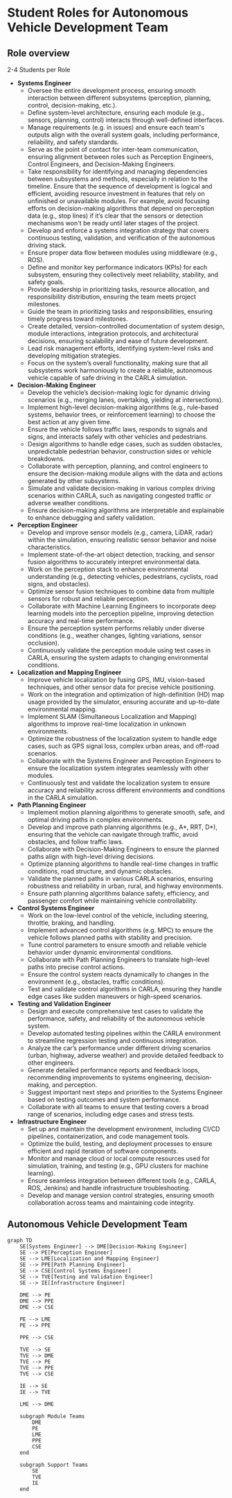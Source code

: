 # Student Roles for Autonomous Vehicle Development Team

## Role overview

2-4 Students per Role

- **Systems Engineer**
  - Oversee the entire development process, ensuring smooth interaction between different subsystems (perception, planning, control, decision-making, etc.).
  - Define system-level architecture, ensuring each module (e.g., sensors, planning, control) interacts through well-defined interfaces.
  - Manage requirements (e.g. in issues) and ensure each team's outputs align with the overall system goals, including performance, reliability, and safety standards.
  - Serve as the point of contact for inter-team communication, ensuring alignment between roles such as Perception Engineers, Control Engineers, and Decision-Making Engineers.
  - Take responsibility for identifying and managing dependencies between subsystems and methods, especially in relation to the timeline. Ensure that the sequence of development is logical and efficient, avoiding resource investment in features that rely on unfinished or unavailable modules. For example, avoid focusing efforts on decision-making algorithms that depend on perception data (e.g., stop lines) if it’s clear that the sensors or detection mechanisms won't be ready until later stages of the project.
  - Develop and enforce a systems integration strategy that covers continuous testing, validation, and verification of the autonomous driving stack.
  - Ensure proper data flow between modules using middleware (e.g., ROS).
  - Define and monitor key performance indicators (KPIs) for each subsystem, ensuring they collectively meet reliability, stability, and safety goals.
  - Provide leadership in prioritizing tasks, resource allocation, and responsibility distribution, ensuring the team meets project milestones.
  - Guide the team in prioritizing tasks and responsibilities, ensuring timely progress toward milestones.
  - Create detailed, version-controlled documentation of system design, module interactions, integration protocols, and architectural decisions, ensuring scalability and ease of future development.
  - Lead risk management efforts, identifying system-level risks and developing mitigation strategies.
  - Focus on the system’s overall functionality, making sure that all subsystems work harmoniously to create a reliable, autonomous vehicle capable of safe driving in the CARLA simulation.
- **Decision-Making Engineer**
  - Develop the vehicle’s decision-making logic for dynamic driving scenarios (e.g., merging lanes, overtaking, yielding at intersections).
  - Implement high-level decision-making algorithms (e.g., rule-based systems, behavior trees, or reinforcement learning) to choose the best action at any given time.
  - Ensure the vehicle follows traffic laws, responds to signals and signs, and interacts safely with other vehicles and pedestrians.
  - Design algorithms to handle edge cases, such as sudden obstacles, unpredictable pedestrian behavior, construction sides or vehicle breakdowns.
  - Collaborate with perception, planning, and control engineers to ensure the decision-making module aligns with the data and actions generated by other subsystems.
  - Simulate and validate decision-making in various complex driving scenarios within CARLA, such as navigating congested traffic or adverse weather conditions.
  - Ensure decision-making algorithms are interpretable and explainable to enhance debugging and safety validation.
- **Perception Engineer**
  - Develop and improve sensor models (e.g., camera, LiDAR, radar) within the simulation, ensuring realistic sensor behavior and noise characteristics.
  - Implement state-of-the-art object detection, tracking, and sensor fusion algorithms to accurately interpret environmental data.
  - Work on the perception stack to enhance environmental understanding (e.g., detecting vehicles, pedestrians, cyclists, road signs, and obstacles).
  - Optimize sensor fusion techniques to combine data from multiple sensors for robust and reliable perception.
  - Collaborate with Machine Learning Engineers to incorporate deep learning models into the perception pipeline, improving detection accuracy and real-time performance.
  - Ensure the perception system performs reliably under diverse conditions (e.g., weather changes, lighting variations, sensor occlusion).
  - Continuously validate the perception module using test cases in CARLA, ensuring the system adapts to changing environmental conditions.
- **Localization and Mapping Engineer**
  - Improve vehicle localization by fusing GPS, IMU, vision-based techniques, and other sensor data for precise vehicle positioning.
  - Work on the integration and optimization of high-definition (HD) map usage provided by the simulator, ensuring accurate and up-to-date environmental mapping.
  - Implement SLAM (Simultaneous Localization and Mapping) algorithms to improve real-time localization in unknown environments.
  - Optimize the robustness of the localization system to handle edge cases, such as GPS signal loss, complex urban areas, and off-road scenarios.
  - Collaborate with the Systems Engineer and Perception Engineers to ensure the localization system integrates seamlessly with other modules.
  - Continuously test and validate the localization system to ensure accuracy and reliability across different environments and conditions in the CARLA simulation.
- **Path Planning Engineer**
  - Implement motion planning algorithms to generate smooth, safe, and optimal driving paths in complex environments.
  - Develop and improve path planning algorithms (e.g., A*, RRT, D*), ensuring that the vehicle can navigate through traffic, avoid obstacles, and follow traffic laws.
  - Collaborate with Decision-Making Engineers to ensure the planned paths align with high-level driving decisions.
  - Optimize planning algorithms to handle real-time changes in traffic conditions, road structure, and dynamic obstacles.
  - Validate the planned paths in various CARLA scenarios, ensuring robustness and reliability in urban, rural, and highway environments.
  - Ensure path planning algorithms balance safety, efficiency, and passenger comfort while maintaining vehicle controllability.
- **Control Systems Engineer**
  - Work on the low-level control of the vehicle, including steering, throttle, braking, and handling.
  - Implement advanced control algorithms (e.g. MPC) to ensure the vehicle follows planned paths with stability and precision.
  - Tune control parameters to ensure smooth and reliable vehicle behavior under dynamic environmental conditions.
  - Collaborate with Path Planning Engineers to translate high-level paths into precise control actions.
  - Ensure the control system reacts dynamically to changes in the environment (e.g., obstacles, traffic conditions).
  - Test and validate control algorithms in CARLA, ensuring they handle edge cases like sudden maneuvers or high-speed scenarios.
- **Testing and Validation Engineer**
  - Design and execute comprehensive test cases to validate the performance, safety, and reliability of the autonomous vehicle system.
  - Develop automated testing pipelines within the CARLA environment to streamline regression testing and continuous integration.
  - Analyze the car’s performance under different driving scenarios (urban, highway, adverse weather) and provide detailed feedback to other engineers.
  - Generate detailed performance reports and feedback loops, recommending improvements to systems engineering, decision-making, and perception.
  - Suggest important next steps and priorities to the Systems Engineer based on testing outcomes and system performance.
  - Collaborate with all teams to ensure that testing covers a broad range of scenarios, including edge cases and stress tests.
- **Infrastructure Engineer**
  - Set up and maintain the development environment, including CI/CD pipelines, containerization, and code management tools.
  - Optimize the build, testing, and deployment processes to ensure efficient and rapid iteration of software components.
  - Monitor and manage cloud or local compute resources used for simulation, training, and testing (e.g., GPU clusters for machine learning).
  - Ensure seamless integration between different tools (e.g., CARLA, ROS, Jenkins) and handle infrastructure troubleshooting.
  - Develop and manage version control strategies, ensuring smooth collaboration across teams and maintaining code integrity.

## Autonomous Vehicle Development Team

```mermaid
graph TD
    SE[Systems Engineer] --> DME[Decision-Making Engineer]
    SE --> PE[Perception Engineer]
    SE --> LME[Localization and Mapping Engineer]
    SE --> PPE[Path Planning Engineer]
    SE --> CSE[Control Systems Engineer]
    SE --> TVE[Testing and Validation Engineer]
    SE --> IE[Infrastructure Engineer]
    
    DME --> PE
    DME --> PPE
    DME --> CSE

    PE --> LME
    PE --> PPE
    
    PPE --> CSE
    
    TVE --> SE
    TVE --> DME
    TVE --> PE
    TVE --> PPE
    TVE --> CSE
    
    IE --> SE
    IE --> TVE

    LME --> DME
    
    subgraph Module Teams
        DME
        PE
        LME
        PPE
        CSE
    end
    
    subgraph Support Teams
        SE
        TVE
        IE
    end

```
